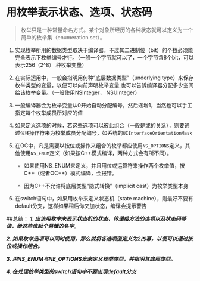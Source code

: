 # 用枚举表示状态、选项、状态码
> 枚举只是一种常量命名方式。某个对象所经历的各种状态就可以定义为一个简单的枚举集（enumeration set）。

1. 实现枚举所用的数据类型取决于编译器，不过其二进制位（bit）的个数必须能完全表示下枚举编号才行。（一般一个字节就可以了，一个字节含8个bit，可以表示256（2^8） 种枚举变量）


2. 在实际运用中，一般会指明用何种“底层数据类型”（underlying type）来保存枚举类型的变量，以便可以向前声明枚举变量,也可以告诉编译器分配多少空间给该枚举变量。（一般使用NSInteger， NSUInteger）
3. 一般编译器会为枚举变量从0开始自动分配编号，然后递增1，当然也可以手工指定每个枚举成员所对应的值
4. 如果定义选项的时候，若这些选项可以彼此组合（一般是或的关系），则要通过`位移`操作符来为枚举成员分配编号，如系统的`UIInterfaceOrientationMask`
5. 在OC中，凡是需要以按位或操作来组合的枚举都应使用`NS_OPTIONS`定义，其他使用`NS_ENUM`定义（如果按C++模式编译，两种方式会有所不同）。
		
	* 如果使用NS_ENUM来定义，并且用位或运算符来操作两个枚举值，按C++（或者OC++）模式编译，会报错。


	* 因为C++不允许将底层类型“隐式转换”（implicit cast）为枚举类型本身
	
6. 在switch语句中，如果用枚举来定义状态机（state machine），则最好不要有default分支，这样如果稍后你又加状态，编译会提示警告

##总结：
***1. 应该用枚举来表示状态机的状态、传递给方法的选项以及状态码等值，给这些值起个易懂的名字***。  

***2. 如果枚举选项可以同时使用，那么就将各选项值定义为2的幂，以便可以通过按位或操作组合。***  

***3. 用NS_ENUM与NE_OPTIONS宏来定义枚举类型，并指明其底层类型。***

***4. 在处理枚举类型的switch语句中不要出现default分支***


